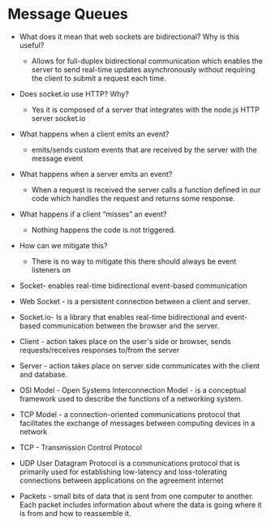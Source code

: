 # Message Queues

- What does it mean that web sockets are bidirectional? Why is this useful?
  - Allows for full-duplex bidirectional communication which enables the server to send real-time updates asynchronously without requiring the client to submit a request each time.

- Does socket.io use HTTP? Why?
  - Yes it is composed of a server that integrates with the node.js HTTP server socket.io

- What happens when a client emits an event?
  - emits/sends custom events that are received by the server with the message event

- What happens when a server emits an event?
  - When a request is received the server calls a function defined in our code which handles the request and returns some response.

- What happens if a client “misses” an event?
  - Nothing happens the code is not triggered.

- How can we mitigate this?
  - There is no way to mitigate this there should always be event listeners on

- Socket- enables real-time bidirectional event-based communication
- Web Socket - is a persistent connection between a client and server.
- Socket.io- Is a library that enables real-time bidirectional and event-based communication between the browser and the server.
- Client - action takes place on the user's side or browser, sends requests/receives responses to/from the server
- Server - action takes place on server side communicates with the client and database.
- OSI Model - Open Systems Interconnection Model - is a conceptual framework used to describe the functions of a networking system.
- TCP Model - a connection-oriented communications protocol that facilitates the exchange of messages between computing devices in a network
- TCP - Transmission Control Protocol
- UDP User Datagram Protocol is a communications protocol that is primarily used for establishing low-latency and loss-tolerating connections between applications on the agreement internet
- Packets - small bits of data that is sent from one computer to another. Each packet includes information about where the data is going where it is from and how to reassemble it.

